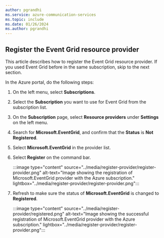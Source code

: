 ```yaml
---
author: pgrandhi
ms.service: azure-communication-services
ms.topic: include
ms.date: 01/26/2024
ms.author: pgrandhi
---
```


## Register the Event Grid resource provider

This article describes how to register the Event Grid resource provider. If you used Event Grid before in the same subscription, skip to the next section.

In the Azure portal, do the following steps:

1. On the left menu, select **Subscriptions**.
1. Select the **Subscription** you want to use for Event Grid from the subscription list.  
1. On the **Subscription** page, select **Resource providers** under **Settings** on the left menu. 
1. Search for **Microsoft.EventGrid**, and confirm that the **Status** is **Not Registered**. 
1. Select **Microsoft.EventGrid** in the provider list. 
1. Select **Register** on the command bar. 

    :::image type="content" source="../media/register-provider/register-provider.png" alt-text="Image showing the registration of Microsoft.EventGrid provider with the Azure subscription." lightbox="../media/register-provider/register-provider.png":::

1. Refresh to make sure the status of **Microsoft.EventGrid** is changed to **Registered**. 

    :::image type="content" source="../media/register-provider/registered.png" alt-text="Image showing the successful registration of Microsoft.EventGrid provider with the Azure subscription." lightbox="../media/register-provider/register-provider.png":::